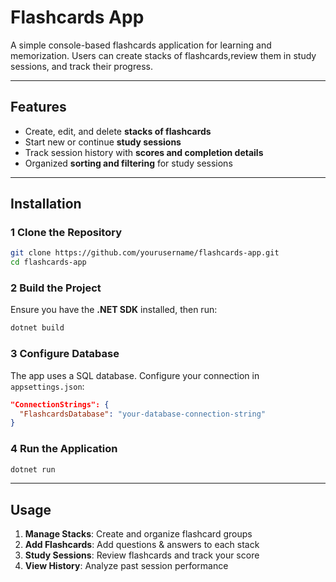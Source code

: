 
Flashcards App
==============

A simple console-based flashcards application for learning and memorization. 
Users can create stacks of flashcards,review them in study sessions, 
and track their progress.

---

## Features

- Create, edit, and delete **stacks of flashcards**
- Start new or continue **study sessions**
- Track session history with **scores and completion details**
- Organized **sorting and filtering** for study sessions  

---

## Installation

### 1️ Clone the Repository

```sh
git clone https://github.com/yourusername/flashcards-app.git
cd flashcards-app
```

### 2 Build the Project

Ensure you have the **.NET SDK** installed, then run:

```sh
dotnet build
```

### 3 Configure Database

The app uses a SQL database. Configure your connection in `appsettings.json`:

```json
"ConnectionStrings": {
  "FlashcardsDatabase": "your-database-connection-string"
}
```

### 4️ Run the Application

```sh
dotnet run
```

---

## Usage

1. **Manage Stacks**: Create and organize flashcard groups  
2. **Add Flashcards**: Add questions & answers to each stack  
3. **Study Sessions**: Review flashcards and track your score  
4. **View History**: Analyze past session performance  
